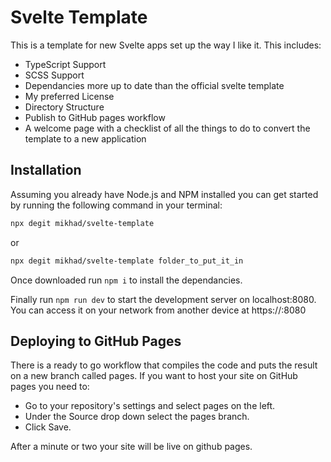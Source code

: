 # Svelte Template
This is a template for new Svelte apps set up the way I like it. This includes:
- TypeScript Support
- SCSS Support
- Dependancies more up to date than the official svelte template
- My preferred License
- Directory Structure
- Publish to GitHub pages workflow
- A welcome page with a checklist of all the things to do to convert the template to a new application

## Installation
Assuming you already have Node.js and NPM installed you can get started by running the following command in your terminal:
```bash
npx degit mikhad/svelte-template
```
or
```bash
npx degit mikhad/svelte-template folder_to_put_it_in
```
Once downloaded run `npm i` to install the dependancies.

Finally run `npm run dev` to start the development server on localhost:8080. You can access it on your network from another device at https://<your ip address>:8080
## Deploying to GitHub Pages
There is a ready to go workflow that compiles the code and puts the result on a new branch called pages. If you want to host your site on GitHub pages you need to:
- Go to your repository's settings and select pages on the left.
- Under the Source drop down select the pages branch.
- Click Save.

After a minute or two your site will be live on github pages.